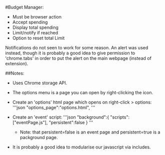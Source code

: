 #Budget Manager:

- Must be browser action
- Accept spending
- Display total spending
- Limit/notify if reached
- Option to reset total Limit

Notifications do not seen to work for some reason. An alert was used instead, though it is probably a good idea to give permission to 'chrome.tabs' in order to put the alert on the main webpage (instead of extension).

##Notes:
- Uses Chrome storage API.

- The options menu is a page you can open by right-clicking the icon.

- Create an 'options' html page which opens on right-click > options:
'''json
"options_page":"options.html",
'''

- Create an 'event' script:
'''json
"background":{
	"scripts":["eventPage.js"],
	"persistent":false
}
'''
	- Note: that persistent=false is an event page and persistent=true is a packground page.

- It is probably a good idea to modularise our javascript via includes.
